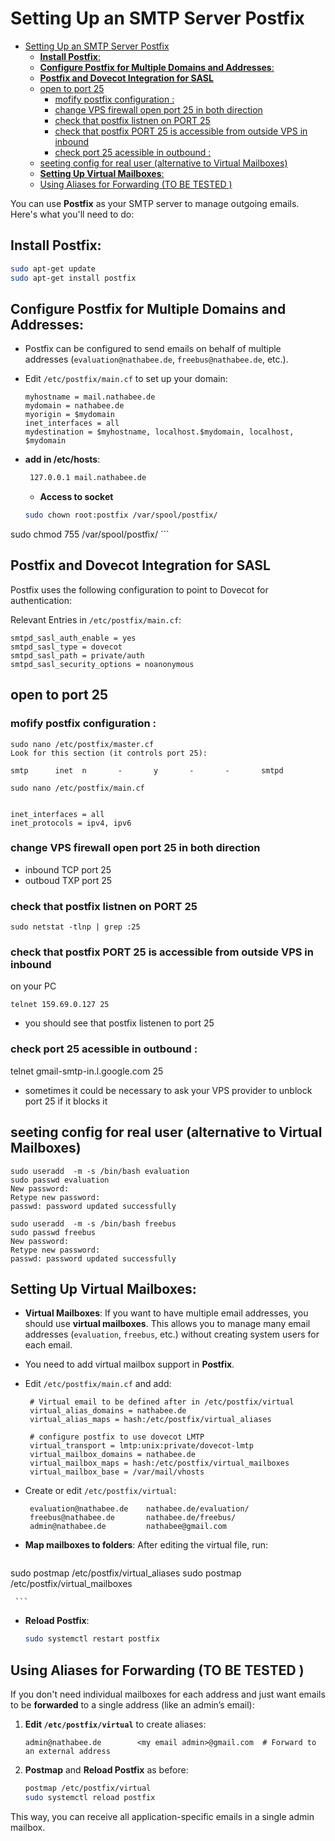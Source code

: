 # Setting Up an SMTP Server Postfix
<!-- TOC -->
- [Setting Up an SMTP Server Postfix](#setting-up-an-smtp-server-postfix)
  - [**Install Postfix**:](#install-postfix)
  - [**Configure Postfix for Multiple Domains and Addresses**:](#configure-postfix-for-multiple-domains-and-addresses)
  - [**Postfix and Dovecot Integration for SASL**](#postfix-and-dovecot-integration-for-sasl)
  - [open to port 25](#open-to-port-25)
    - [mofify postfix configuration :](#mofify-postfix-configuration)
    - [change VPS firewall open port 25 in both direction](#change-vps-firewall-open-port-25-in-both-direction)
    - [check that postfix listnen on PORT 25](#check-that-postfix-listnen-on-port-25)
    - [check that postfix PORT 25 is accessible from outside VPS in inbound](#check-that-postfix-port-25-is-accessible-from-outside-vps-in-inbound)
    - [check port 25 acessible in outbound :](#check-port-25-acessible-in-outbound)
  - [seeting config for real user (alternative to  Virtual Mailboxes)](#seeting-config-for-real-user-alternative-to--virtual-mailboxes)
  - [**Setting Up Virtual Mailboxes**:](#setting-up-virtual-mailboxes)
  - [Using Aliases for Forwarding  (TO BE TESTED )](#using-aliases-for-forwarding--to-be-tested)
<!-- TOC END -->

You can use **Postfix** as your SMTP server to manage outgoing emails. Here's what you'll need to do:

## **Install Postfix**:
   ```bash
   sudo apt-get update
   sudo apt-get install postfix
   ```
   
## **Configure Postfix for Multiple Domains and Addresses**:
   - Postfix can be configured to send emails on behalf of multiple addresses (`evaluation@nathabee.de`, `freebus@nathabee.de`, etc.).
   - Edit `/etc/postfix/main.cf` to set up your domain:
     ```
     myhostname = mail.nathabee.de
     mydomain = nathabee.de
     myorigin = $mydomain
     inet_interfaces = all
     mydestination = $myhostname, localhost.$mydomain, localhost, $mydomain
     ```



   - **add in /etc/hosts**:
     ```bash
      127.0.0.1 mail.nathabee.de
     ```

     - **Access to socket**
     ```bash
     sudo chown root:postfix /var/spool/postfix/
sudo chmod 755 /var/spool/postfix/
     ```

## **Postfix and Dovecot Integration for SASL**
Postfix uses the following configuration to point to Dovecot for authentication:

 Relevant Entries in `/etc/postfix/main.cf`:
```plaintext
smtpd_sasl_auth_enable = yes
smtpd_sasl_type = dovecot
smtpd_sasl_path = private/auth
smtpd_sasl_security_options = noanonymous
```



## open to port 25
 
###  mofify postfix configuration :

```plaintext
sudo nano /etc/postfix/master.cf
Look for this section (it controls port 25):
```


```plaintext
smtp      inet  n       -       y       -       -       smtpd
```


```plaintext
sudo nano /etc/postfix/main.cf


inet_interfaces = all
inet_protocols = ipv4, ipv6
``` 

 

### change VPS firewall open port 25 in both direction

- inbound TCP port 25
- outboud TXP port 25 


### check that postfix listnen on PORT 25

```plaintext
sudo netstat -tlnp | grep :25

``` 


### check that postfix PORT 25 is accessible from outside VPS in inbound
on your PC 
```plaintext
telnet 159.69.0.127 25
```
- you should see that postfix listenen to port 25

### check port 25 acessible in outbound :
telnet gmail-smtp-in.l.google.com 25


- sometimes it could be necessary to ask your VPS provider to unblock port 25 if it blocks it

## seeting config for real user (alternative to  Virtual Mailboxes)

```plaintext
sudo useradd  -m -s /bin/bash evaluation
sudo passwd evaluation
New password: 
Retype new password: 
passwd: password updated successfully

sudo useradd  -m -s /bin/bash freebus
sudo passwd freebus
New password: 
Retype new password: 
passwd: password updated successfully

```

 
## **Setting Up Virtual Mailboxes**:

  - **Virtual Mailboxes**: If you want to have multiple email addresses, you should use **virtual mailboxes**. This allows you to manage many email addresses (`evaluation`, `freebus`, etc.) without creating system users for each email.


   - You need to add virtual mailbox support in **Postfix**.
   - Edit `/etc/postfix/main.cf` and add:
     ```
      # Virtual email to be defined after in /etc/postfix/virtual
      virtual_alias_domains = nathabee.de
      virtual_alias_maps = hash:/etc/postfix/virtual_aliases

      # configure postfix to use dovecot LMTP
      virtual_transport = lmtp:unix:private/dovecot-lmtp
      virtual_mailbox_domains = nathabee.de
      virtual_mailbox_maps = hash:/etc/postfix/virtual_mailboxes
      virtual_mailbox_base = /var/mail/vhosts

     ```
   - Create or edit `/etc/postfix/virtual`:
     ```
      evaluation@nathabee.de    nathabee.de/evaluation/
      freebus@nathabee.de       nathabee.de/freebus/
      admin@nathabee.de         nathabee@gmail.com

     ```
   - **Map mailboxes to folders**: After editing the virtual file, run:
     ```bash
  sudo postmap /etc/postfix/virtual_aliases
sudo postmap /etc/postfix/virtual_mailboxes

     ```
   - **Reload Postfix**:
     ```bash
     sudo systemctl restart postfix
     ```


## Using Aliases for Forwarding  (TO BE TESTED )

If you don't need individual mailboxes for each address and just want emails to be **forwarded** to a single address (like an admin’s email):

1. **Edit `/etc/postfix/virtual`** to create aliases:
   ``` 
   admin@nathabee.de        <my email admin>@gmail.com  # Forward to an external address
   ```
2. **Postmap** and **Reload Postfix** as before:
   ```bash
   postmap /etc/postfix/virtual
   sudo systemctl reload postfix
   ```
This way, you can receive all application-specific emails in a single admin mailbox.

